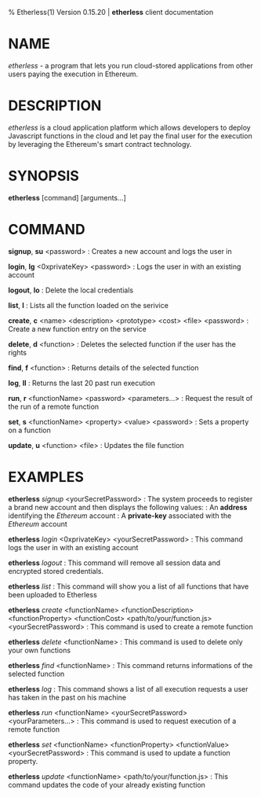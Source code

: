 % Etherless(1) Version 0.15.20 | **etherless** client documentation

NAME
====

*etherless* - a program that lets you run cloud-stored applications from other users paying the execution in Ethereum.

DESCRIPTION
====

*etherless* is a cloud application platform which allows developers to deploy Javascript functions in the cloud and let pay the final user for the execution by leveraging the Ethereum's smart contract technology.

SYNOPSIS
====
 **etherless** \[command] \[arguments...]

COMMAND
====

**signup**, **su** \<password>
: Creates a new account and logs the user in

**login**, **lg** \<0xprivateKey> \<password>
: Logs the user in with an existing account  

**logout**, **lo**
: Delete the local credentials

**list**, **l**
: Lists all the function loaded on the serivice

**create**, **c** \<name> \<description> \<prototype> \<cost> \<file> \<password>
: Create a new function entry on the service

**delete**, **d** \<function>
: Deletes the selected function if the user has the rights

**find**, **f** \<function>
: Returns details of the selected function

**log**, **ll**
: Returns the last 20 past run execution

**run**, **r** \<functionName> \<password> \<parameters...>
: Request the result of the run of a remote function

**set**, **s** \<functionName> \<property> \<value> \<password>
: Sets a property on a function

**update**, **u** \<function> \<file>
: Updates the file function


EXAMPLES
====

**etherless** *signup* \<yourSecretPassword>
: The system proceeds to register a brand new account and then displays the following values: 
: An **address** identifying the *Ethereum* account
: A **private-key** associated with the *Ethereum* account

**etherless** *login* \<0xprivateKey> \<yourSecretPassword>
: This command logs the user in with an existing account 

**etherless** *logout*
: This command will remove all session data and encrypted stored credentials.

**etherless** *list*
: This command will show you a list of all functions that have been uploaded to Etherless

**etherless** *create* \<functionName> \<functionDescription> \<functionProperty> \<functionCost> \<path/to/your/function.js> \<yourSecretPassword>
: This command is used to create a remote function 

**etherless** *delete* \<functionName>
: This command is used to delete only your own functions

**etherless** *find* \<functionName>
: This command returns informations of the selected function

**etherless** *log*
: This command shows a list of all execution requests a user has taken in the past on his machine

**etherless** *run* \<functionName> \<yourSecretPassword> \<yourParameters...>
: This command is used to request execution of a remote function

**etherless** *set* \<functionName> \<functionProperty> \<functionValue> \<yourSecretPassword>
: This command is used to update a function property.

**etherless** *update* \<functionName> \<path/to/your/function.js>
: This command updates the code of your already existing function